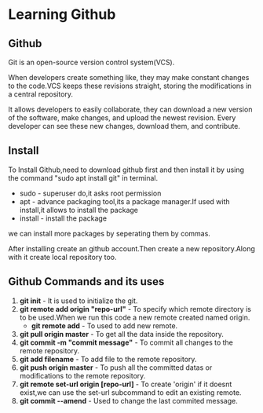 # Learning Github

## Github

Git is an open-source version control system(VCS).

When developers create something like, they may make constant changes to the code.VCS keeps these revisions straight, storing the modifications in a central repository. 

It allows developers to easily collaborate, they can download a new version of the software, make changes, and upload the newest revision. Every developer can see these new changes, download them, and contribute.

## Install
To Install Github,need to download github first and then install it by using the command "sudo apt install git" in terminal.
- sudo - superuser do,it asks root permission
- apt - advance packaging tool,its a package manager.If used with install,it allows to 		      install the package
- install - install the package

we can install more packages by seperating them by commas.

After installing create an github account.Then create a new repository.Along with it create local repository too.

## Github Commands and its uses

1. **git init** - It is used to initialize the git.
2. **git remote add origin "repo-url"** - To specify which remote directory is to be used.When we run this code a new remote created named origin.
   - **git remote add** - To used to add new remote.
3. **git pull origin master** - To get all the data inside the repository.
4. **git commit -m "commit message"** - To commit all changes to the remote repository.
5. **git add filename** - To add file to the remote repository.
6. **git push origin master** - To push all the committed datas or modifications to the remote repository.
7. **git remote set-url origin [repo-url]** - To create 'origin' if it doesnt exist,we can use the set-url subcommand to edit an existing remote.
8. **git commit --amend** - Used to change the last commited message.

